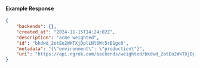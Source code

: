 <!-- Code generated for API Clients. DO NOT EDIT. -->

#### Example Response

```json
{
	"backends": {},
	"created_at": "2024-11-15T14:24:02Z",
	"description": "acme weighted",
	"id": "bkdwd_2otEo2WkTXjDplLNl6Wt5rB1gc0",
	"metadata": "{\"environment\": \"production\"}",
	"uri": "https://api.ngrok.com/backends/weighted/bkdwd_2otEo2WkTXjDplLNl6Wt5rB1gc0"
}
```
